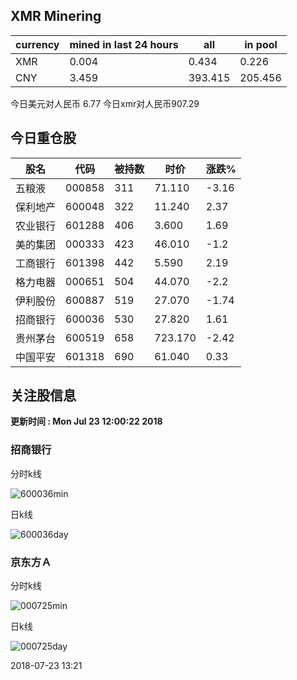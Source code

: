 ## XMR Minering

|currency|mined in last 24 hours|all|in pool|
|---|---|---|---|
|XMR|0.004|0.434|0.226|
|CNY|3.459|393.415|205.456|

今日美元对人民币 6.77	今日xmr对人民币907.29


## 今日重仓股 

|股名|代码|被持数|时价|涨跌%|
|---|---|---|---|---|
|五粮液|000858|311|71.110|-3.16|
|保利地产|600048|322|11.240|2.37|
|农业银行|601288|406|3.600|1.69|
|美的集团|000333|423|46.010|-1.2|
|工商银行|601398|442|5.590|2.19|
|格力电器|000651|504|44.070|-2.2|
|伊利股份|600887|519|27.070|-1.74|
|招商银行|600036|530|27.820|1.61|
|贵州茅台|600519|658|723.170|-2.42|
|中国平安|601318|690|61.040|0.33|

## 关注股信息
**更新时间 : Mon Jul 23 12:00:22 2018**
### 招商银行 
分时k线

![600036min](http://image.sinajs.cn/newchart/min/n/sh600036.gif)

日k线

![600036day](http://image.sinajs.cn/newchart/daily/n/sh600036.gif)

### 京东方Ａ 
分时k线

![000725min](http://image.sinajs.cn/newchart/min/n/sz000725.gif)

日k线

![000725day](http://image.sinajs.cn/newchart/daily/n/sz000725.gif)

2018-07-23 13:21